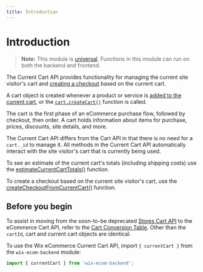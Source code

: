 ```yaml
---
title: Introduction
---
```

# Introduction

> **Note:** This module is
> [universal](/api-overview/api-versions#universal-modules).
> Functions in this module can run on both the backend and frontend.

The Current Cart API provides functionality for managing the current site visitor's cart and [creating a checkout](https://www.wix.com/velo/reference/wix-ecom-backend/currentcart/createcheckoutfromcurrentcart) based on the current cart.

A cart object is created whenever a product or service is [added to the current cart](https://www.wix.com/velo/reference/wix-ecom-backend/currentcart/addtocurrentcart), or the [`cart.createCart()`](https://www.wix.com/velo/reference/wix-ecom-backend/cart/createcart) function is called.

The cart is the first phase of an eCommerce purchase flow, followed by checkout, then order. A cart holds information about items for purchase, prices, discounts, site details, and more.

The Current Cart API differs from the Cart API in that there is no need for a `cart._id` to manage it. All methods in the Current Cart API automatically interact with the site visitor's cart that is currently being used.

To see an estimate of the current cart's totals (including shipping costs) use the [estimateCurrentCartTotals()](https://www.wix.com/velo/reference/wix-ecom-backend/currentcart/estimatecurrentcarttotals) function.

To create a checkout based on the current site visitor's cart, use the [createCheckoutFromCurrentCart()](https://www.wix.com/velo/reference/wix-ecom-backend/currentcart/createcheckoutfromcurrentcart) function.

## Before you begin

To assist in moving from the soon-to-be deprecated [Stores Cart API](https://www.wix.com/velo/reference/wix-stores/cart) to the eCommerce Cart API, refer to the [Cart Conversion Table](#stores-to-ecommerce-cart-conversion-table). Other than the `cartId`, cart and current cart objects are identical.

To use the Wix eCommerce Current Cart API, import `{ currentCart }` from the `wix-ecom-backend` module:

```javascript
import { currentCart } from 'wix-ecom-backend';
```
